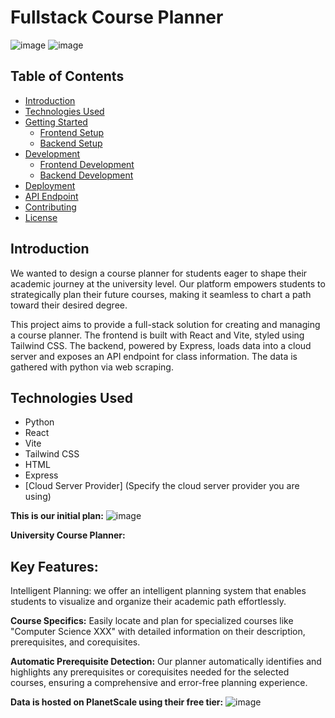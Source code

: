 # Fullstack Course Planner

![image](https://github.com/peterhuang569/UofAPlanner/assets/132851695/55751400-4720-4da3-b708-d1636668cf7d)
![image](https://github.com/peterhuang569/UofAPlanner/assets/132851695/4fbf7641-3187-48c4-b049-065d0bf0fde1)

## Table of Contents
- [Introduction](#introduction)
- [Technologies Used](#technologies-used)
- [Getting Started](#getting-started)
  - [Frontend Setup](#frontend-setup)
  - [Backend Setup](#backend-setup)
- [Development](#development)
  - [Frontend Development](#frontend-development)
  - [Backend Development](#backend-development)
- [Deployment](#deployment)
- [API Endpoint](#api-endpoint)
- [Contributing](#contributing)
- [License](#license)

## Introduction

We wanted to design a course planner for students eager to shape their academic journey at the university level. Our platform empowers students to strategically plan their future courses, making it seamless to chart a path toward their desired degree.

This project aims to provide a full-stack solution for creating and managing a course planner. The frontend is built with React and Vite, styled using Tailwind CSS. The backend, powered by Express, loads data into a cloud server and exposes an API endpoint for class information. The data is gathered with python via web scraping.

## Technologies Used
- Python
- React
- Vite
- Tailwind CSS
- HTML
- Express
- [Cloud Server Provider] (Specify the cloud server provider you are using)

**This is our initial plan:**
![image](https://github.com/peterhuang569/UofAPlanner/assets/132851695/a3619d1e-e266-4d85-a2ec-6997c1788f5a)

**University Course Planner:**



## Key Features:
Intelligent Planning: we offer an intelligent planning system that enables students to visualize and organize their academic path effortlessly.

**Course Specifics:** 
Easily locate and plan for specialized courses like "Computer Science XXX" with detailed information on their description, prerequisites, and corequisites.

**Automatic Prerequisite Detection:** 
Our planner automatically identifies and highlights any prerequisites or corequisites needed for the selected courses, ensuring a comprehensive and error-free planning experience.


**Data is hosted on PlanetScale using their free tier:**
![image](https://github.com/peterhuang569/UofAPlanner/assets/132851695/0f3f128c-656b-4215-a68d-f815a6f19742)
